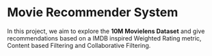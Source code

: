 # Movie Recommender System

In this project, we aim to explore the **10M Movielens Dataset** and give recommendations based on a IMDB inspired Weighted Rating metric, Content based Filtering and Collaborative Filtering. 
